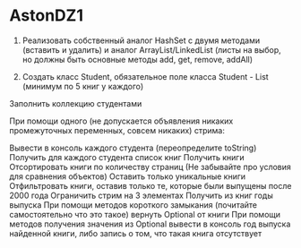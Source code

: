# AstonDZ1
1) Реализовать собственный аналог HashSet с двумя методами (вставить и удалить) и аналог ArrayList/LinkedList (листы на выбор, но должны быть основные методы add, get, remove, addAll)

2) Создать класс Student, обязательное поле класса Student - List<Book> (минимум по 5 книг у каждого)

Заполнить коллекцию студентами

При помощи одного (не допускается объявления никаких промежуточных переменных, совсем никаких) стрима:

Вывести в консоль каждого студента (переопределите toString)
Получить для каждого студента список книг
Получить книги
Отсортировать книги по количеству страниц (Не забывайте про условия для сравнения объектов)
Оставить только уникальные книги
Отфильтровать книги, оставив только те, которые были выпущены после 2000 года
Ограничить стрим на 3 элементах
Получить из книг годы выпуска
При помощи методов короткого замыкания (почитайте самостоятельно что это такое) вернуть Optional от книги
При помощи методов получения значения из Optional вывести в консоль год выпуска найденной книги, либо запись о том, что такая книга отсутствует
